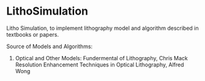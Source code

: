 # LithoSimulation
Litho Simulation, to implement lithography model and algorithm described in textbooks or papers.

Source of Models and Algorithms:
1) Optical and Other Models:
Fundermental of Lithography, Chris Mack
Resolution Enhancement Techniques in Optical Lithography, Alfred Wong
